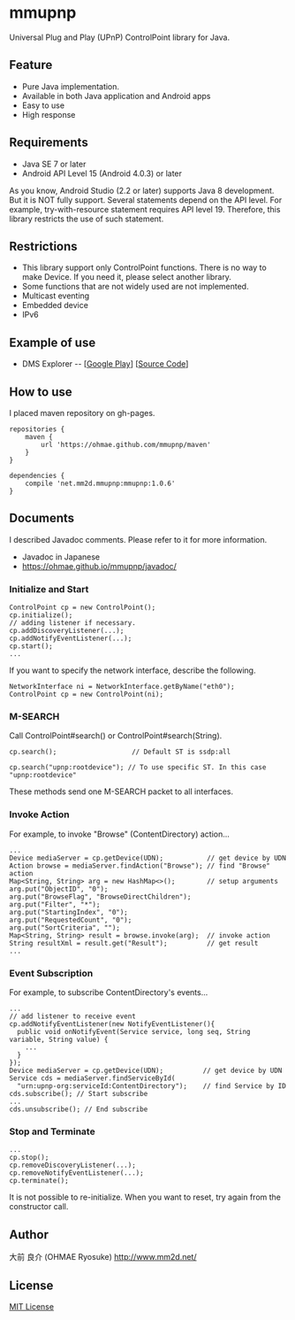 # mmupnp
Universal Plug and Play (UPnP) ControlPoint library for Java.

## Feature
- Pure Java implementation.
- Available in both Java application and Android apps
- Easy to use
- High response

## Requirements
- Java SE 7 or later
- Android API Level 15 (Android 4.0.3) or later

As you know, Android Studio (2.2 or later) supports Java 8 development.
But it is NOT fully support. Several statements depend on the API level.
For example, try-with-resource statement requires API level 19.
Therefore, this library restricts the use of such statement.

## Restrictions
- This library support only ControlPoint functions.
There is no way to make Device. If you need it, please select another library.
- Some functions that are not widely used are not implemented.
 - Multicast eventing
 - Embedded device
 - IPv6

## Example of use
- DMS Explorer --
[[Google Play](https://play.google.com/store/apps/details?id=net.mm2d.dmsexplorer)]
[[Source Code](https://github.com/ohmae/DmsExplorer)]

## How to use

I placed maven repository on gh-pages.
```
repositories {
    maven {
        url 'https://ohmae.github.com/mmupnp/maven'
    }
}

dependencies {
    compile 'net.mm2d.mmupnp:mmupnp:1.0.6'
}
```

## Documents

I described Javadoc comments. Please refer to it for more information.
- Javadoc in Japanese
 - https://ohmae.github.io/mmupnp/javadoc/

### Initialize and Start
```
ControlPoint cp = new ControlPoint();
cp.initialize();
// adding listener if necessary.
cp.addDiscoveryListener(...);
cp.addNotifyEventListener(...);
cp.start();
...
```

If you want to specify the network interface, describe the following.
```
NetworkInterface ni = NetworkInterface.getByName("eth0");
ControlPoint cp = new ControlPoint(ni);
```


### M-SEARCH
Call ControlPoint#search() or ControlPoint#search(String).
```
cp.search();                   // Default ST is ssdp:all
```
```
cp.search("upnp:rootdevice"); // To use specific ST. In this case "upnp:rootdevice"
```
These methods send one M-SEARCH packet to all interfaces.


### Invoke Action
For example, to invoke "Browse" (ContentDirectory) action...
```
...
Device mediaServer = cp.getDevice(UDN);           // get device by UDN
Action browse = mediaServer.findAction("Browse"); // find "Browse" action
Map<String, String> arg = new HashMap<>();        // setup arguments
arg.put("ObjectID", "0");
arg.put("BrowseFlag", "BrowseDirectChildren");
arg.put("Filter", "*");
arg.put("StartingIndex", "0");
arg.put("RequestedCount", "0");
arg.put("SortCriteria", "");
Map<String, String> result = browse.invoke(arg);  // invoke action
String resultXml = result.get("Result");          // get result
...
```

### Event Subscription
For example, to subscribe ContentDirectory's events...
```
...
// add listener to receive event
cp.addNotifyEventListener(new NotifyEventListener(){
  public void onNotifyEvent(Service service, long seq, String variable, String value) {
    ...
  }
});
Device mediaServer = cp.getDevice(UDN);          // get device by UDN
Service cds = mediaServer.findServiceById(
  "urn:upnp-org:serviceId:ContentDirectory");    // find Service by ID
cds.subscribe(); // Start subscribe
...
cds.unsubscribe(); // End subscribe
```

### Stop and Terminate
```
...
cp.stop();
cp.removeDiscoveryListener(...);
cp.removeNotifyEventListener(...);
cp.terminate();
```
It is not possible to re-initialize.
When you want to reset, try again from the constructor call.

## Author
大前 良介 (OHMAE Ryosuke)
http://www.mm2d.net/

## License
[MIT License](./LICENSE)
